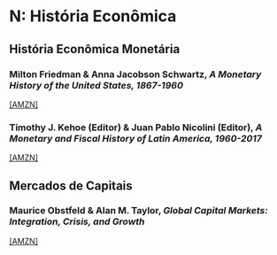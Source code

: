 # N: História Econômica

## História Econômica Monetária

### Milton Friedman & Anna Jacobson Schwartz, *A Monetary History of the United States, 1867-1960*

[[AMZN]](https://www.amazon.com.br/Monetary-History-United-States-1867-1960/dp/0691003548)

### Timothy J. Kehoe (Editor) & Juan Pablo Nicolini (Editor), *A Monetary and Fiscal History of Latin America, 1960-2017*

[[AMZN]](https://www.amazon.com.br/Monetary-Fiscal-History-America-1960-2017/dp/1517911362)

## Mercados de Capitais

### Maurice Obstfeld & Alan M. Taylor, *Global Capital Markets: Integration, Crisis, and Growth*

[[AMZN]](https://www.amazon.com.br/Global-Capital-Markets-Integration-Crisis/dp/0521671795)
